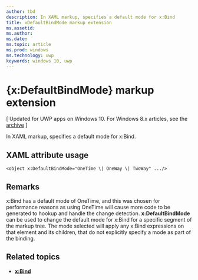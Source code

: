 ```yaml
---
author: tbd
description: In XAML markup, specifies a default mode for x:Bind
title: xDefaultBindMode markup extension
ms.assetid: 
ms.author: 
ms.date: 
ms.topic: article
ms.prod: windows
ms.technology: uwp
keywords: windows 10, uwp
---
```


# {x:DefaultBindMode} markup extension

\[ Updated for UWP apps on Windows 10. For Windows 8.x articles, see the [archive](http://go.microsoft.com/fwlink/p/?linkid=619132) \]

In XAML markup, specifies a default mode for x:Bind.

## XAML attribute usage

``` syntax
<object x:DefaultBindMode="OneTime \| OneWay \| TwoWay" .../>
```

## Remarks

x:Bind has a default mode of OneTime, and this was chosen for performance reasons as using OneTime will cause more code to be generated to hookup and handle the change detection. **x:DefaultBindMode** can be used to change the default mode for x:Bind for a specific segment of the markup tree. The mode selected will apply any x:Bind expressions on that element and its children, that do not explicitly specify a mode as part of the binding.

## Related topics

* [**x:Bind**](https://docs.microsoft.com/en-us/windows/uwp/xaml-platform/x-bind-markup-extension)
